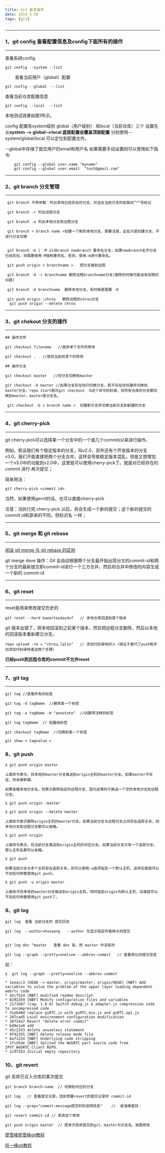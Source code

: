 ```yaml
---
title: Git 基本操作
date: 2019-3-30
tags: [git] 
---
```


---
### **1、git config 查看配置信息及config下面所有的操作**
---

查看系统config

```
git config --system --list
```
　　
查看当前用户（global）配置


<!--more-->

```
git config --global  --list
```

查看当前仓库配置信息

```
git config --local  --list
```

本地测试效果如图1所示。

config 配置有system级别 global（用户级别） 和local（当前仓库）三个 设置先从**system --> global-->local  底层配置会覆盖顶层配置** 分别使用--system/global/local 可以定位到配置文件。


--global中存储了提交用户的email和用户名 如果需要手动设置则可以使用如下指令:

```
    git config --global user.name "myname"
    git config --global user.email  "test@gmail.com"
```

---
### **2、git branch 分支管理**
---

```
 git branch 不带参数：列出本地已经存在的分支，并且在当前分支的前面加“*”号标记

 git branch -r 列出远程分支
  
 git branch -a 列出本地分支和远程分支
  
 git branch < branch name >创建一个新的本地分支，需要注意，此处只是创建分支，不进行分支切换
  
  
 git branch -m | -M oldbranch newbranch 重命名分支，如果newbranch名字分支已经存在，则需要使用-M强制重命名，否则，使用-m进行重命名。
 
 git push origin < branchname >   把分支推到远程

 git branch -d -r branchname 删除远程branchname分支(删除的时候可能会有权限的问题)
 
 git branch -d branchname  删除本地分支，有时候是需要 -D
 
 git push origin :chrou   删除远程的chrou分支  
  git push origin --delete chrou
``` 

---
### **3、git chekout 分支的操作**
---


```
## 操作文件

git checkout filename   //放弃单个文件的修改

git checkout .   //放弃当前目录下的修改

## 操作分支

git checkout master   //将分支切换到master

git checkout -b master //如果分支存在则只切换分支，若不存在则创建并切换到master分支，repo start是对git checkout -b这个命令的封装，将所有仓库的分支都切换到master，master是分支名，

 git checkout -b < branch name >  创建新分支并切换当前分支到新建的分支

```


---
### **4、git cherry-pick** 
---

git cherry-pick可以选择某一个分支中的一个或几个commit(s)来进行操作。

例如，假设我们有个稳定版本的分支，叫v2.0，另外还有个开发版本的分支v3.0，我们不能直接把两个分支合并，这样会导致稳定版本混乱，但是又想增加一个v3.0中的功能到v2.0中，这里就可以使用cherry-pick了。就是对已经存在的commit 进行 再次提交；

简单用法：


```
git cherry-pick <commit id>
```
当然，如果使用gerrit的话，也可以直接cherry-pick

注意：当执行完 cherry-pick 以后，将会生成一个新的提交；这个新的提交的commit id和原来的不同，但标识名 一样；


---
### **5、git merge 和 git rebase**
---

[闲谈 git merge 与 git rebase 的区别](https://www.jianshu.com/p/c17472d704a0)

git merge deve 操作：Git 会自动根据两个分支最开始出现分叉的commit-id和两个分支的最新提交即commit-id进行一个三方合并，然后将合并中修改的内容生成一个新的 commit-id

---
### **6、git reset**
---

reset是用来修改提交历史的


```
git reset --hard baeertasdasdvf   // 本地仓库回退到某个版本   
```

git 版本出错了，把本地回滚到之前某个版本，然后把远程分支删除，然后以本地的回滚版本重新建立分支。


```
repo upload -re = "chrou,lqlin"   // 添加代码审核的人（相当于替代了push和手动添加代码审核者这两个步骤）
```

**已经push到远程仓库的commit不允许reset**

---
### **7、git tag**
---

```
git tag //查看所有的标签

git tag -d tagName  //删除某一个标签

git tag -a tagName -m "annotate"  //创建带注释的标签 

git tag tagName  // 轻量级标签 

git checkout tagName  //切换到某一个标签 

git show < tagvalue >
```


### **8、git push**

```
$ git push origin master

上面命令表示，将本地的master分支推送到origin主机的master分支。如果master不存在，则会被新建。

如果省略本地分支名，则表示删除指定的远程分支，因为这等同于推送一个空的本地分支到远程分支。

$ git push origin :master

$ git push origin --delete master

上面命令表示删除origin主机的master分支。如果当前分支与远程分支之间存在追踪关系，则本地分支和远程分支都可以省略。

$ git push origin

上面命令表示，将当前分支推送到origin主机的对应分支。如果当前分支只有一个追踪分支，那么主机名都可以省略。

$ git push

如果当前分支与多个主机存在追踪关系，则可以使用-u选项指定一个默认主机，这样后面就可以不加任何参数使用git push。

$ git push -u origin master

上面命令将本地的master分支推送到origin主机，同时指定origin为默认主机，后面就可以不加任何参数使用git push了。
```

### **9、git log**

```
git log  查看 当前分支的 提交历史

git log  --author=haiwang   --author 仅显示指定作者相关的提交


git log dev ^master   查看 dev 有，而 master 中没有的

git log --graph --pretty=oneline --abbrev-commit   // 查看简化的提交信息

```


如：
```
$  git log --graph --pretty=oneline --abbrev-commit

* 1eeacc3 (HEAD -> master, origin/master, origin/HEAD) [NBF] Add variables to solve the problem of the upper layer loading dependent webrtc code
* 42cf524 [NBF] modified readme descript
* 82922b9 [NBF] Modify configuration files and variables
* 2171b07 (tag: 1.0.0) Switch debug.js & adapter.js compression code to uncompressed code
* 31eb40d replace gsRTC.js with gsRTC.min.js and gsRTC.api.js
* 207cad5 Local environment configuration modification
* 36f24a7 Revert "delete error commit"
* b49e1a8 add
* 45c2333 delete unuseless statement
* 9f42355 [NBF] delete release mode file
* 8af1224 [NBF] Underlying code stripping
* 2fcd5de [NBF] Splited the WebRTC part source code from IPVT_WebRTC_Client REPO.
* 2c97353 Initial empty repository

```

### **10、git revert**

git 丢弃已合入仓库的某次提交


```
git branch branch-name  // 切换到对应的分支

git log   // 查看提交记录，找到想要revert的提交记录的 commit-id

git log --grep="commit-message提交时的说明信息"    //  或准确查找：

git revert commit-id // 丢弃这个修改

git push origin master  // 把本次丢弃提交到git，master为分支名，按需修改

```




[廖雪峰廖雪峰git教程](https://www.liaoxuefeng.com/wiki/0013739516305929606dd18361248578c67b8067c8c017b000)

[阮一峰git教程](http://www.ruanyifeng.com/blog/2014/06/git_remote.html)





